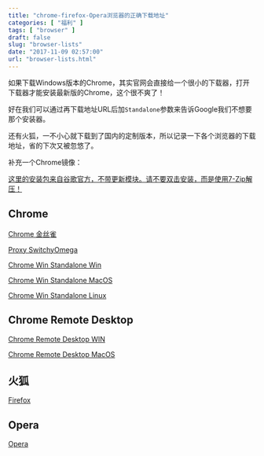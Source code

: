 ```yaml
---
title: "chrome-firefox-Opera浏览器的正确下载地址"
categories: [ "福利" ]
tags: [ "browser" ]
draft: false
slug: "browser-lists"
date: "2017-11-09 02:57:00"
url: "browser-lists.html"
---
```


如果下载Windows版本的Chrome，其实官网会直接给一个很小的下载器，打开下载器才能安装最新版的Chrome，这个很不爽了！

好在我们可以通过再下载地址URL后加`Standalone`参数来告诉Google我们不想要那个安装器。

还有火狐，一不小心就下载到了国内的定制版本，所以记录一下各个浏览器的下载地址，省的下次又被忽悠了。


<!--more-->


补充一个Chrome镜像：

[这里的安装包来自谷歌官方，不带更新模块。请不要双击安装，而是使用7-Zip解压！][1]

## Chrome

[Chrome 金丝雀][2]

[Proxy SwitchyOmega][3]

[Chrome Win Standalone Win][4]

[Chrome Win Standalone MacOS][5]

[Chrome Win Standalone Linux][6]

## Chrome Remote Desktop

[Chrome Remote Desktop WIN][7]

[Chrome Remote Desktop MacOS][8]

## 火狐

[Firefox][9]

## Opera

[Opera][10]


  [1]: https://tools.shuax.com/chrome/
  [2]: https://www.google.com/chrome/browser/canary.html
  [3]: https://chrome.google.com/webstore/detail/proxy-switchyomega/padekgcemlokbadohgkifijomclgjgif
  [4]: https://www.google.com/intl/zh-CN/chrome/browser/desktop/index.html?standalone=1
  [5]: https://www.google.com/chrome/browser/desktop/index.html?platform=mac
  [6]: https://www.google.com/chrome/browser/desktop/index.html?platform=linux
  [7]: https://dl.google.com/dl/edgedl/chrome-remote-desktop/chromeremotedesktophost.msi
  [8]: https://dl.google.com/chrome-remote-desktop/chromeremotedesktop.dmg
  [9]: https://www.mozilla.org/zh-CN/firefox/new/
  [10]: http://www.opera.com/computer